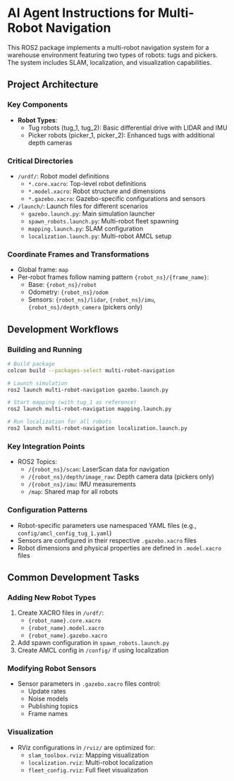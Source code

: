 # AI Agent Instructions for Multi-Robot Navigation

This ROS2 package implements a multi-robot navigation system for a warehouse environment featuring two types of robots: tugs and pickers. The system includes SLAM, localization, and visualization capabilities.

## Project Architecture

### Key Components
- **Robot Types**:
  - Tug robots (tug_1, tug_2): Basic differential drive with LIDAR and IMU
  - Picker robots (picker_1, picker_2): Enhanced tugs with additional depth cameras

### Critical Directories
- `/urdf/`: Robot model definitions
  - `*.core.xacro`: Top-level robot definitions
  - `*.model.xacro`: Robot structure and dimensions
  - `*.gazebo.xacro`: Gazebo-specific configurations and sensors
- `/launch/`: Launch files for different scenarios
  - `gazebo.launch.py`: Main simulation launcher
  - `spawn_robots.launch.py`: Multi-robot fleet spawning
  - `mapping.launch.py`: SLAM configuration
  - `localization.launch.py`: Multi-robot AMCL setup

### Coordinate Frames and Transformations
- Global frame: `map`
- Per-robot frames follow naming pattern `{robot_ns}/{frame_name}`:
  - Base: `{robot_ns}/robot`
  - Odometry: `{robot_ns}/odom`
  - Sensors: `{robot_ns}/lidar`, `{robot_ns}/imu`, `{robot_ns}/depth_camera` (pickers only)

## Development Workflows

### Building and Running
```bash
# Build package
colcon build --packages-select multi-robot-navigation

# Launch simulation
ros2 launch multi-robot-navigation gazebo.launch.py

# Start mapping (with tug_1 as reference)
ros2 launch multi-robot-navigation mapping.launch.py

# Run localization for all robots
ros2 launch multi-robot-navigation localization.launch.py
```

### Key Integration Points
- ROS2 Topics:
  - `/{robot_ns}/scan`: LaserScan data for navigation
  - `/{robot_ns}/depth/image_raw`: Depth camera data (pickers only)
  - `/{robot_ns}/imu`: IMU measurements
  - `/map`: Shared map for all robots

### Configuration Patterns
- Robot-specific parameters use namespaced YAML files (e.g., `config/amcl_config_tug_1.yaml`)
- Sensors are configured in their respective `.gazebo.xacro` files
- Robot dimensions and physical properties are defined in `.model.xacro` files

## Common Development Tasks

### Adding New Robot Types
1. Create XACRO files in `/urdf/`:
   - `{robot_name}.core.xacro`
   - `{robot_name}.model.xacro`
   - `{robot_name}.gazebo.xacro`
2. Add spawn configuration in `spawn_robots.launch.py`
3. Create AMCL config in `/config/` if using localization

### Modifying Robot Sensors
- Sensor parameters in `.gazebo.xacro` files control:
  - Update rates
  - Noise models
  - Publishing topics
  - Frame names

### Visualization
- RViz configurations in `/rviz/` are optimized for:
  - `slam_toolbox.rviz`: Mapping visualization
  - `localization.rviz`: Multi-robot localization
  - `fleet_config.rviz`: Full fleet visualization